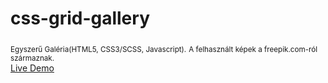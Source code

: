 # css-grid-gallery
<sub> Egyszerű Galéria(HTML5, CSS3/SCSS, Javascript).</sub>
<sub> A felhasznált képek a freepik.com-ról származnak.</sub><br>
<a href="https://projects.nemethrzr.hu/gallery-grid/" target="_blank">Live Demo</a>

